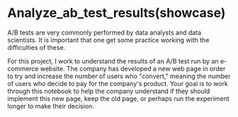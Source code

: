 # Analyze_ab_test_results(showcase)
 
A/B tests are very commonly performed by data analysts and data scientists. It is important that one get some practice working with the difficulties of these.

For this project, I work to understand the results of an A/B test run by an e-commerce website. The company has developed a new web page in order to try and increase the number of users who "convert," meaning the number of users who decide to pay for the company's product. Your goal is to work through this notebook to help the company understand if they should implement this new page, keep the old page, or perhaps run the experiment longer to make their decision.
